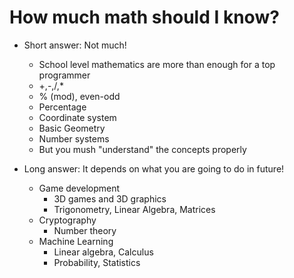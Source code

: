 # How much math should I know?

- Short answer: Not much!

  - School level mathematics are more than enough for a top programmer
  - +,-,/,\*
  - % (mod), even-odd
  - Percentage
  - Coordinate system
  - Basic Geometry
  - Number systems
  - But you mush "understand" the concepts properly

- Long answer: It depends on what you are going to do in future!
  - Game development
    - 3D games and 3D graphics
    - Trigonometry, Linear Algebra, Matrices
  - Cryptography
    - Number theory
  - Machine Learning
    - Linear algebra, Calculus
    - Probability, Statistics
